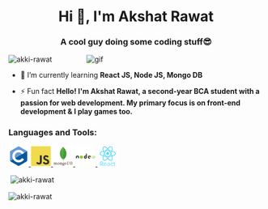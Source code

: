 <h1 align="center">Hi 👋, I'm Akshat Rawat</h1>
<h3 align="center">A cool guy doing some coding stuff😎</h3>

<img align="right" alt="gif" width="350" src="https://media.tenor.com/ITc1hNBSH_wAAAAM/coding-typing.gif">

<p align="left"> <img src="https://komarev.com/ghpvc/?username=akki-rawat&label=Profile%20views&color=0e75b6&style=flat" alt="akki-rawat" /> </p>

- 🌱 I’m currently learning **React JS, Node JS, Mongo DB**

- ⚡ Fun fact **Hello! I'm Akshat Rawat, a second-year BCA student with a passion for web development. My primary focus is on front-end development & I play games too.**

<p align="left">
</p>

<h3 align="left">Languages and Tools:</h3>
<p align="left"> <a href="https://www.cprogramming.com/" target="_blank" rel="noreferrer"> <img src="https://raw.githubusercontent.com/devicons/devicon/master/icons/c/c-original.svg" alt="c" width="40" height="40"/> </a> <a href="https://developer.mozilla.org/en-US/docs/Web/JavaScript" target="_blank" rel="noreferrer"> <img src="https://raw.githubusercontent.com/devicons/devicon/master/icons/javascript/javascript-original.svg" alt="javascript" width="40" height="40"/> </a> <a href="https://www.mongodb.com/" target="_blank" rel="noreferrer"> <img src="https://raw.githubusercontent.com/devicons/devicon/master/icons/mongodb/mongodb-original-wordmark.svg" alt="mongodb" width="40" height="40"/> </a> <a href="https://nodejs.org" target="_blank" rel="noreferrer"> <img src="https://raw.githubusercontent.com/devicons/devicon/master/icons/nodejs/nodejs-original-wordmark.svg" alt="nodejs" width="40" height="40"/> </a> <a href="https://reactjs.org/" target="_blank" rel="noreferrer"> <img src="https://raw.githubusercontent.com/devicons/devicon/master/icons/react/react-original-wordmark.svg" alt="react" width="40" height="40"/> </a> </p>

<p>&nbsp;<img align="center" src="https://github-readme-stats.vercel.app/api?username=akki-rawat&show_icons=true&locale=en" alt="akki-rawat" /></p>

<p><img align="center" src="https://github-readme-streak-stats.herokuapp.com/?user=akki-rawat&" alt="akki-rawat" /></p>
